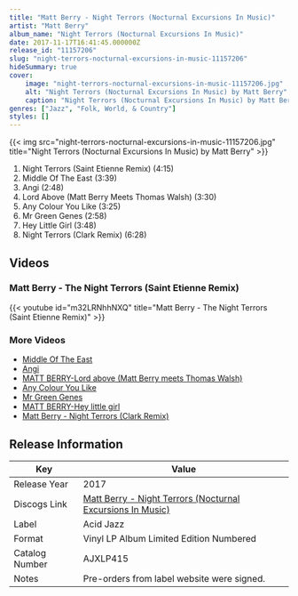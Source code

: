```yaml
---
title: "Matt Berry - Night Terrors (Nocturnal Excursions In Music)"
artist: "Matt Berry"
album_name: "Night Terrors (Nocturnal Excursions In Music)"
date: 2017-11-17T16:41:45.000000Z
release_id: "11157206"
slug: "night-terrors-nocturnal-excursions-in-music-11157206"
hideSummary: true
cover:
    image: "night-terrors-nocturnal-excursions-in-music-11157206.jpg"
    alt: "Night Terrors (Nocturnal Excursions In Music) by Matt Berry"
    caption: "Night Terrors (Nocturnal Excursions In Music) by Matt Berry"
genres: ["Jazz", "Folk, World, & Country"]
styles: []
---
```


{{< img src="night-terrors-nocturnal-excursions-in-music-11157206.jpg" title="Night Terrors (Nocturnal Excursions In Music) by Matt Berry" >}}

<!-- section break -->

1. Night Terrors (Saint Etienne Remix) (4:15)
2. Middle Of The East (3:39)
3. Angi (2:48)
4. Lord Above (Matt Berry Meets Thomas Walsh) (3:30)
5. Any Colour You Like (3:25)
6. Mr Green Genes (2:58)
7. Hey Little Girl (3:48)
8. Night Terrors (Clark Remix) (6:28)

<!-- section break -->




## Videos
### Matt Berry - The Night Terrors (Saint Etienne Remix)
{{< youtube id="m32LRNhhNXQ" title="Matt Berry - The Night Terrors (Saint Etienne Remix)" >}}<br>

### More Videos

- [Middle Of The East](https://www.youtube.com/watch?v=GwW94fHiSe4)
- [Angi](https://www.youtube.com/watch?v=6vPpgjU7yK4)
- [MATT BERRY-Lord above (Matt Berry meets Thomas Walsh)](https://www.youtube.com/watch?v=W3SFPuZlPZY)
- [Any Colour You Like](https://www.youtube.com/watch?v=wL5B4TTwaLc)
- [Mr Green Genes](https://www.youtube.com/watch?v=QV6POsiCALs)
- [MATT BERRY-Hey little girl](https://www.youtube.com/watch?v=0W8Dl9qczsw)
- [Matt Berry - Night Terrors (Clark Remix)](https://www.youtube.com/watch?v=KVwpDYbf7Eo)


## Release Information
|  Key           | Value                                                |
| ---------------| ---------------------------------------------------- |
| Release Year   | 2017                                   |
| Discogs Link   | [Matt Berry - Night Terrors (Nocturnal Excursions In Music)](https://www.discogs.com/release/11157206-Matt-Berry-Night-Terrors-Nocturnal-Excursions-In-Music) |
| Label          | Acid Jazz |
| Format         | Vinyl LP Album Limited Edition Numbered |
| Catalog Number | AJXLP415 |
| Notes | Pre-orders from label website were signed. |
